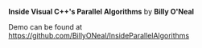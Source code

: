 **Inside Visual C++'s Parallel Algorithms** by **Billy O'Neal**

Demo can be found at https://github.com/BillyONeal/InsideParallelAlgorithms
